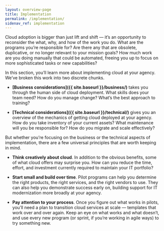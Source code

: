 ```yaml
---
layout: overview-page
title: Implementation
permalink: /implementation/
sidenav_ref: implementation
---
```


Cloud adoption is bigger than just lift and shift — it’s an opportunity to reconsider the what, why, and how of the work you do. What are the programs you’re responsible for? Are there any that are obsolete, duplicative, or no longer relevant to your mission goals? How much work are you doing manually that could be automated, freeing you up to focus on more sophisticated tasks or new capabilities?

In this section, you’ll learn more about implementing cloud at your agency. We’ve broken this work into two discrete chunks.

  * **[Business considerations]({{ site.baseurl }}/business/)** takes you through the human side of cloud deployment. What skills does your team need? How do you manage change? What’s the best approach to training?


* **[Technical considerations]({{ site.baseurl }}/technical/)** gives you an overview of the mechanics of getting cloud deployed at your agency. How do you take inventory of your current assets? What maintenance will you be responsible for? How do you migrate and scale effectively?

But whether you’re focusing on the business or the technical aspects of implementation, there are a few universal principles that are worth keeping in mind. 

* **Think creatively about cloud**. In addition to the obvious benefits, some of what cloud offers may surprise you. How can you reduce the time, effort, and investment currently required to maintain your IT portfolio?


* **Start small and build over time**. Pilot programs can help you determine the right products, the right services, and the right vendors to use. They can also help you demonstrate success early on, building support for IT modernization more broadly at your agency.


* **Pay attention to your process**. Once you figure out what works in pilots, you’ll need a plan to transition cloud services at scale — templates that work over and over again. Keep an eye on what works and what doesn’t, and use every new program (or sprint, if you’re working in agile ways) to try something new.




